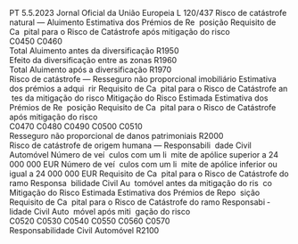 PT  5.5.2023 Jornal Oficial da União Europeia L 120/437
 Risco de catástrofe natural — Aluimento  Estimativa dos 
Prémios de Re ­
posição  Requisito de Ca ­
pital para o Risco 
de Catástrofe 
após mitigação 
do risco  
C0450  C0460  
Total Aluimento antes da diversificação  R1950  
Efeito da diversificação entre as zonas  R1960  
Total Aluimento após a diversificação  R1970  
Risco de catástrofe — Resseguro não proporcional 
imobiliário  Estimativa dos 
prémios a adqui ­
rir  Requisito de Ca ­
pital para o Risco 
de Catástrofe an ­
tes da mitigação 
do risco  Mitigação do 
Risco Estimada  Estimativa dos 
Prémios de Re ­
posição  Requisito de Ca ­
pital para o Risco 
de Catástrofe 
após mitigação do 
risco  
C0470  C0480  C0490  C0500  C0510  
Resseguro não proporcional de danos patrimoniais  R2000  
Risco de catástrofe de origem humana — Responsabili ­
dade Civil Automóvel  Número de veí ­
culos com um li ­
mite de apólice 
superior a 
24 000 000 EUR  Número de veí ­
culos com um li ­
mite de apólice 
inferior ou igual a 
24 000 000 EUR  Requisito de Ca ­
pital para o Risco 
de Catástrofe do 
ramo Responsa ­
bilidade Civil Au ­
tomóvel antes da 
mitigação do ris ­
co  Mitigação do 
Risco Estimada  Estimativa dos 
Prémios de Repo ­
sição  Requisito de Ca ­
pital para o Risco 
de Catástrofe do 
ramo Responsabi ­
lidade Civil Auto ­
móvel após miti ­
gação do risco  
C0520  C0530  C0540  C0550  C0560  C0570  
Responsabilidade Civil Automóvel  R2100
